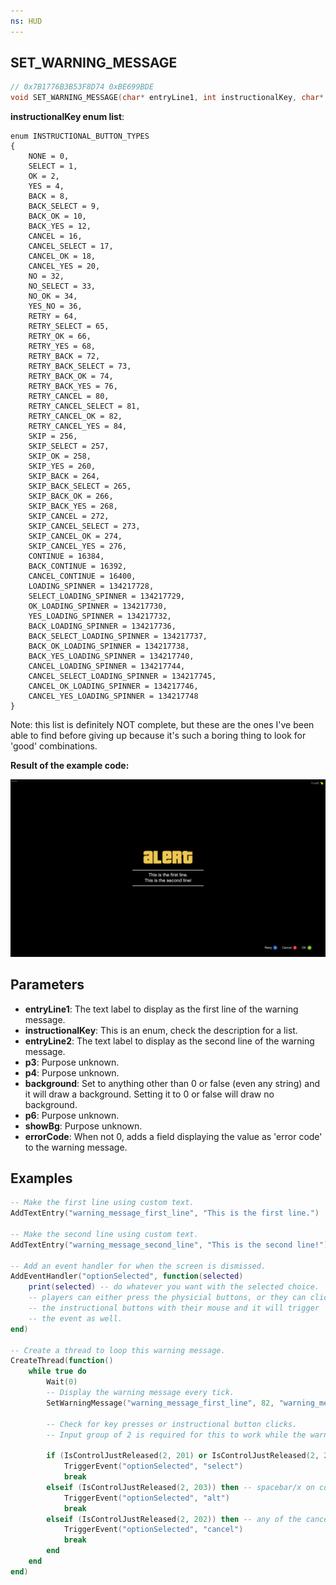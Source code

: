 ```yaml
---
ns: HUD
---
```

## SET_WARNING_MESSAGE

```c
// 0x7B1776B3B53F8D74 0xBE699BDE
void SET_WARNING_MESSAGE(char* entryLine1, int instructionalKey, char* entryLine2, BOOL p3, int p4, cs_type(AnyPtr) char* background, cs_type(AnyPtr) char* p6, BOOL showBg, int errorCode);
```

**instructionalKey enum list**:

```
enum INSTRUCTIONAL_BUTTON_TYPES
{
    NONE = 0,
    SELECT = 1,
    OK = 2,
    YES = 4,
    BACK = 8,
    BACK_SELECT = 9,
    BACK_OK = 10,
    BACK_YES = 12,
    CANCEL = 16,
    CANCEL_SELECT = 17,
    CANCEL_OK = 18,
    CANCEL_YES = 20,
    NO = 32,
    NO_SELECT = 33,
    NO_OK = 34,
    YES_NO = 36,
    RETRY = 64,
    RETRY_SELECT = 65,
    RETRY_OK = 66,
    RETRY_YES = 68,
    RETRY_BACK = 72,
    RETRY_BACK_SELECT = 73,
    RETRY_BACK_OK = 74,
    RETRY_BACK_YES = 76,
    RETRY_CANCEL = 80,
    RETRY_CANCEL_SELECT = 81,
    RETRY_CANCEL_OK = 82,
    RETRY_CANCEL_YES = 84,
    SKIP = 256,
    SKIP_SELECT = 257,
    SKIP_OK = 258,
    SKIP_YES = 260,
    SKIP_BACK = 264,
    SKIP_BACK_SELECT = 265,
    SKIP_BACK_OK = 266,
    SKIP_BACK_YES = 268,
    SKIP_CANCEL = 272,
    SKIP_CANCEL_SELECT = 273,
    SKIP_CANCEL_OK = 274,
    SKIP_CANCEL_YES = 276,
    CONTINUE = 16384,
    BACK_CONTINUE = 16392,
    CANCEL_CONTINUE = 16400,
    LOADING_SPINNER = 134217728,
    SELECT_LOADING_SPINNER = 134217729,
    OK_LOADING_SPINNER = 134217730,
    YES_LOADING_SPINNER = 134217732,
    BACK_LOADING_SPINNER = 134217736,
    BACK_SELECT_LOADING_SPINNER = 134217737,
    BACK_OK_LOADING_SPINNER = 134217738,
    BACK_YES_LOADING_SPINNER = 134217740,
    CANCEL_LOADING_SPINNER = 134217744,
    CANCEL_SELECT_LOADING_SPINNER = 134217745,
    CANCEL_OK_LOADING_SPINNER = 134217746,
    CANCEL_YES_LOADING_SPINNER = 134217748
}
```

Note: this list is definitely NOT complete, but these are the ones I've been able to find before giving up because it's such a boring thing to look for 'good' combinations.

**Result of the example code:**

![](./SetWarningMessage/cNm7zZe.webp)

## Parameters
* **entryLine1**: The text label to display as the first line of the warning message.
* **instructionalKey**: This is an enum, check the description for a list.
* **entryLine2**: The text label to display as the second line of the warning message.
* **p3**: Purpose unknown.
* **p4**: Purpose unknown.
* **background**: Set to anything other than 0 or false (even any string) and it will draw a background. Setting it to 0 or false will draw no background.
* **p6**: Purpose unknown.
* **showBg**: Purpose unknown.
* **errorCode**: When not 0, adds a field displaying the value as 'error code' to the warning message.

## Examples
```lua
-- Make the first line using custom text.
AddTextEntry("warning_message_first_line", "This is the first line.")

-- Make the second line using custom text.
AddTextEntry("warning_message_second_line", "This is the second line!")

-- Add an event handler for when the screen is dismissed.
AddEventHandler("optionSelected", function(selected)
    print(selected) -- do whatever you want with the selected choice.
    -- players can either press the physicial buttons, or they can click
    -- the instructional buttons with their mouse and it will trigger
    -- the event as well.
end)

-- Create a thread to loop this warning message.
CreateThread(function()
    while true do
        Wait(0)
        -- Display the warning message every tick.
        SetWarningMessage("warning_message_first_line", 82, "warning_message_second_line", 0, -1, true, 0, 0, 0)
        
        -- Check for key presses or instructional button clicks.
        -- Input group of 2 is required for this to work while the warning is being displayed.
        
        if (IsControlJustReleased(2, 201) or IsControlJustReleased(2, 217)) then -- any select/confirm key was pressed.
            TriggerEvent("optionSelected", "select")
            break
        elseif (IsControlJustReleased(2, 203)) then -- spacebar/x on controller (alt option) was pressed.
            TriggerEvent("optionSelected", "alt")
            break
        elseif (IsControlJustReleased(2, 202)) then -- any of the cancel/back buttons was pressed
            TriggerEvent("optionSelected", "cancel")
            break
        end
    end
end)
```

